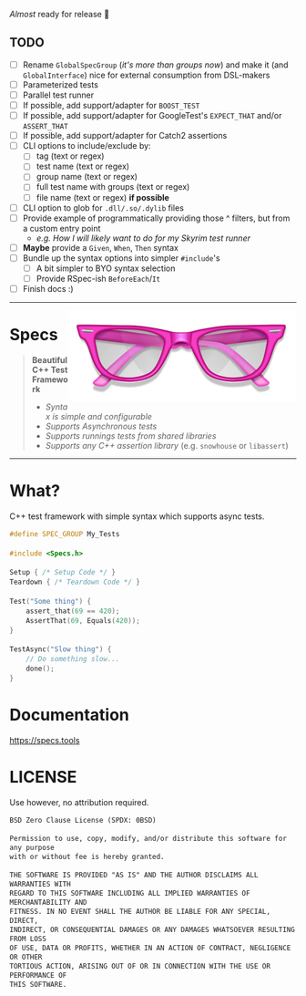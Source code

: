 _Almost_ ready for release 🎉


## TODO

- [ ] Rename `GlobalSpecGroup` (_it's more than groups now_) and make it (and `GlobalInterface`) nice for external consumption from DSL-makers
- [ ] Parameterized tests
- [ ] Parallel test runner
- [ ] If possible, add support/adapter for `BOOST_TEST`
- [ ] If possible, add support/adapter for GoogleTest's `EXPECT_THAT` and/or `ASSERT_THAT`
- [ ] If possible, add support/adapter for Catch2 assertions
- [ ] CLI options to include/exclude by:
  - [ ] tag (text or regex)
  - [ ] test name (text or regex)
  - [ ] group name (text or regex)
  - [ ] full test name with groups (text or regex)
  - [ ] file name (text or regex) **if possible**
- [ ] CLI option to glob for `.dll/.so/.dylib` files
- [ ] Provide example of programmatically providing those ^ filters, but from a custom entry point
  - _e.g. How I will likely want to do for my Skyrim test runner_
- [ ] **Maybe** provide a `Given`, `When`, `Then` syntax
- [ ] Bundle up the syntax options into simpler `#include`'s
  - [ ] A bit simpler to BYO syntax selection
  - [ ] Provide RSpec-ish `BeforeEach`/`It`
- [ ] Finish docs :)

---

<img src="Resources/Images/Logo_400.png" align="right">

# Specs <!-- omit in toc -->

> **Beautiful C++ Test Framework**
>
> - _Syntax is simple and configurable_
> - _Supports Asynchronous tests_
> - _Supports runnings tests from shared libraries_
> - _Supports any C++ assertion library_ (e.g. `snowhouse` or `libassert`)

---

# What?  <!-- omit in toc -->

C++ test framework with simple syntax which supports async tests.

```cpp
#define SPEC_GROUP My_Tests

#include <Specs.h>

Setup { /* Setup Code */ }
Teardown { /* Teardown Code */ }

Test("Some thing") {
    assert_that(69 == 420);
    AssertThat(69, Equals(420));
}

TestAsync("Slow thing") {
    // Do something slow...
    done();
}
```

# Documentation

https://specs.tools

# LICENSE

Use however, no attribution required.

```
BSD Zero Clause License (SPDX: 0BSD)

Permission to use, copy, modify, and/or distribute this software for any purpose
with or without fee is hereby granted.

THE SOFTWARE IS PROVIDED "AS IS" AND THE AUTHOR DISCLAIMS ALL WARRANTIES WITH
REGARD TO THIS SOFTWARE INCLUDING ALL IMPLIED WARRANTIES OF MERCHANTABILITY AND
FITNESS. IN NO EVENT SHALL THE AUTHOR BE LIABLE FOR ANY SPECIAL, DIRECT,
INDIRECT, OR CONSEQUENTIAL DAMAGES OR ANY DAMAGES WHATSOEVER RESULTING FROM LOSS
OF USE, DATA OR PROFITS, WHETHER IN AN ACTION OF CONTRACT, NEGLIGENCE OR OTHER
TORTIOUS ACTION, ARISING OUT OF OR IN CONNECTION WITH THE USE OR PERFORMANCE OF
THIS SOFTWARE.
```